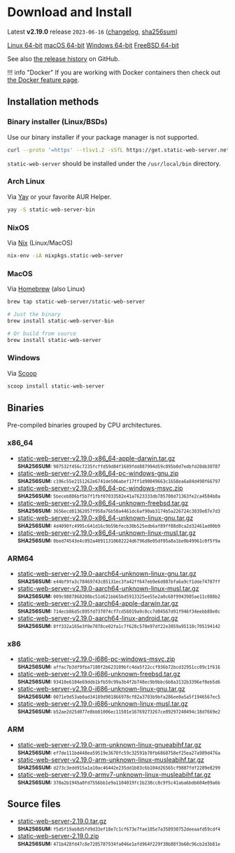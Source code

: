 # Download and Install

Latest **v2.19.0** release `2023-06-16` ([changelog](https://github.com/static-web-server/static-web-server/releases/tag/v2.19.0), [sha256sum](https://github.com/static-web-server/static-web-server/releases/download/v2.19.0/static-web-server-v2.19.0-SHA256SUM))

<div class="featured-downloads">

<a class="md-button md-button-sm" href="https://github.com/static-web-server/static-web-server/releases/download/v2.19.0/static-web-server-v2.19.0-x86_64-unknown-linux-gnu.tar.gz">Linux 64-bit</a> <a class="md-button md-button-sm" href="https://github.com/static-web-server/static-web-server/releases/download/v2.19.0/static-web-server-v2.19.0-x86_64-apple-darwin.tar.gz">macOS 64-bit</a>
<a class="md-button md-button-sm" href="https://github.com/static-web-server/static-web-server/releases/download/v2.19.0/static-web-server-v2.19.0-x86_64-pc-windows-msvc.zip">Windows 64-bit</a>
<a class="md-button md-button-sm" href="https://github.com/static-web-server/static-web-server/releases/download/v2.19.0/static-web-server-v2.19.0-x86_64-unknown-freebsd.tar.gz">FreeBSD 64-bit</a>

</div>

See also [the release history](https://github.com/static-web-server/static-web-server/releases) on GitHub.

!!! info "Docker"
    If you are working with Docker containers then check out [the Docker feature page](https://static-web-server.net/features/docker/).

## Installation methods

### Binary installer (Linux/BSDs)

Use our binary installer if your package manager is not supported.

```sh
curl --proto '=https' --tlsv1.2 -sSfL https://get.static-web-server.net | sh
```

`static-web-server` should be installed under the `/usr/local/bin` directory.

### Arch Linux

Via [Yay](https://github.com/Jguer/yay) or your favorite AUR Helper.

```sh
yay -S static-web-server-bin
```

### NixOS

Via [Nix](https://github.com/NixOS/nix) (Linux/MacOS)

```sh
nix-env -iA nixpkgs.static-web-server
```

### MacOS

Via [Homebrew](https://brew.sh/) (also Linux)

```sh
brew tap static-web-server/static-web-server

# Just the binary
brew install static-web-server-bin

# Or build from source
brew install static-web-server
```

### Windows

Via [Scoop](https://scoop.sh/)

```powershell
scoop install static-web-server
```

## Binaries

Pre-compiled binaries grouped by CPU architectures.

### x86_64

- [static-web-server-v2.19.0-x86_64-apple-darwin.tar.gz](https://github.com/static-web-server/static-web-server/releases/download/v2.19.0/static-web-server-v2.19.0-x86_64-apple-darwin.tar.gz)<br>
<small>**SHA256SUM:** `907532f456c7235fcffd59d84f1689fdd887994d59c895b0d7edbfd20db30787`</small>
- [static-web-server-v2.19.0-x86_64-pc-windows-gnu.zip](https://github.com/static-web-server/static-web-server/releases/download/v2.19.0/static-web-server-v2.19.0-x86_64-pc-windows-gnu.zip)<br>
<small>**SHA256SUM:** `c196c55e2151262e6741de506abef17ff1d90049663c1658ea6a04d490f66797`</small>
- [static-web-server-v2.19.0-x86_64-pc-windows-msvc.zip](https://github.com/static-web-server/static-web-server/releases/download/v2.19.0/static-web-server-v2.19.0-x86_64-pc-windows-msvc.zip)<br>
<small>**SHA256SUM:** `5beceb806bf5b7f1fbf07033582e41a7623333db785708d71363fe2ca4584b8a`</small>
- [static-web-server-v2.19.0-x86_64-unknown-freebsd.tar.gz](https://github.com/static-web-server/static-web-server/releases/download/v2.19.0/static-web-server-v2.19.0-x86_64-unknown-freebsd.tar.gz)<br>
<small>**SHA256SUM:** `3656ecd81362057f958a76b58a4461dc6af90ab3174b5a226724c3039e87e7d3`</small>
- [static-web-server-v2.19.0-x86_64-unknown-linux-gnu.tar.gz](https://github.com/static-web-server/static-web-server/releases/download/v2.19.0/static-web-server-v2.19.0-x86_64-unknown-linux-gnu.tar.gz)<br>
<small>**SHA256SUM:** `4d4090fc4995c641d16c9b59bfecb30b525edb6af89ff88d8ca2d32461ad00b9`</small>
- [static-web-server-v2.19.0-x86_64-unknown-linux-musl.tar.gz](https://github.com/static-web-server/static-web-server/releases/download/v2.19.0/static-web-server-v2.19.0-x86_64-unknown-linux-musl.tar.gz)<br>
<small>**SHA256SUM:** `0bed74543e4c092a40911310602224d6796d8e05df05a8a1be0b49961c0f5f9a`</small>

### ARM64

- [static-web-server-v2.19.0-aarch64-unknown-linux-gnu.tar.gz](https://github.com/static-web-server/static-web-server/releases/download/v2.19.0/static-web-server-v2.19.0-aarch64-unknown-linux-gnu.tar.gz)<br>
<small>**SHA256SUM:** `e44bf9fa3c78469743c85131ec3fa42ff647eb9e6d087bfa6a9cf1dde74787ff`</small>
- [static-web-server-v2.19.0-aarch64-unknown-linux-musl.tar.gz](https://github.com/static-web-server/static-web-server/releases/download/v2.19.0/static-web-server-v2.19.0-aarch64-unknown-linux-musl.tar.gz)<br>
<small>**SHA256SUM:** `009c9887868208bc51d621bb65bd5913325ee55e2a0c68f9943985ae11c088b2`</small>
- [static-web-server-v2.19.0-aarch64-apple-darwin.tar.gz](https://github.com/static-web-server/static-web-server/releases/download/v2.19.0/static-web-server-v2.19.0-aarch64-apple-darwin.tar.gz)<br>
<small>**SHA256SUM:** `714ecb86d5c895fd737074cf7cd56019a9c0cc7d04567d91f946f34eebb88e0c`</small>
- [static-web-server-v2.19.0-aarch64-linux-android.tar.gz](https://github.com/static-web-server/static-web-server/releases/download/v2.19.0/static-web-server-v2.19.0-aarch64-linux-android.tar.gz)<br>
<small>**SHA256SUM:** `0ff332a165e3f0e7078ce02fa1c7f628c570e97df22e3059a95110c705194142`</small>

### x86

- [static-web-server-v2.19.0-i686-pc-windows-msvc.zip](https://github.com/static-web-server/static-web-server/releases/download/v2.19.0/static-web-server-v2.19.0-i686-pc-windows-msvc.zip)<br>
<small>**SHA256SUM:** `affac7b3df9fba7188f2b623109bfc4da5f22ccf936b72bcd32951cc09c1f616`</small>
- [static-web-server-v2.19.0-i686-unknown-freebsd.tar.gz](https://github.com/static-web-server/static-web-server/releases/download/v2.19.0/static-web-server-v2.19.0-i686-unknown-freebsd.tar.gz)<br>
<small>**SHA256SUM:** `93410e6104e69ddb1bfb59c99a3b4f2b748ec9b9bbc6b8a3132b3396ef8eb5d6`</small>
- [static-web-server-v2.19.0-i686-unknown-linux-gnu.tar.gz](https://github.com/static-web-server/static-web-server/releases/download/v2.19.0/static-web-server-v2.19.0-i686-unknown-linux-gnu.tar.gz)<br>
<small>**SHA256SUM:** `0071e9d53ab0ad34189d901866978cf82a3703b9bfa286ee0a5a5f1946567ec5`</small>
- [static-web-server-v2.19.0-i686-unknown-linux-musl.tar.gz](https://github.com/static-web-server/static-web-server/releases/download/v2.19.0/static-web-server-v2.19.0-i686-unknown-linux-musl.tar.gz)<br>
<small>**SHA256SUM:** `b52ae2d25d077e8bb01006ec11501e16769273267ce89297240494c18d7669e2`</small>

### ARM

- [static-web-server-v2.19.0-arm-unknown-linux-gnueabihf.tar.gz](https://github.com/static-web-server/static-web-server/releases/download/v2.19.0/static-web-server-v2.19.0-arm-unknown-linux-gnueabihf.tar.gz)<br>
<small>**SHA256SUM:** `ef7de111bd448ea59519e3670fc59c32591b70fb6868758ef25ea27a989d476a`</small>
- [static-web-server-v2.19.0-arm-unknown-linux-musleabihf.tar.gz](https://github.com/static-web-server/static-web-server/releases/download/v2.19.0/static-web-server-v2.19.0-arm-unknown-linux-musleabihf.tar.gz)<br>
<small>**SHA256SUM:** `d273c3edd915a1a10ac46442e235dd1b83c6b104d26565cf9887fdf2289e8299`</small>
- [static-web-server-v2.19.0-armv7-unknown-linux-musleabihf.tar.gz](https://github.com/static-web-server/static-web-server/releases/download/v2.19.0/static-web-server-v2.19.0-armv7-unknown-linux-musleabihf.tar.gz)<br>
<small>**SHA256SUM:** `370a2b1945a0fd7556bb1e9a1104019fc1b238cc8c9f5c41aba6bdb604e09a6b`</small>

## Source files

- [static-web-server-2.19.0.tar.gz](https://github.com/static-web-server/static-web-server/archive/refs/tags/v2.19.0.tar.gz)<br>
<small>**SHA256SUM:** `f5d5f19ab8d5fd9d33ef18e7c1cf673e7fae105e7a358930752deeaafd59cdf4`</small>
- [static-web-server-2.19.0.zip](https://github.com/static-web-server/static-web-server/archive/refs/tags/v2.19.0.zip)<br>
<small>**SHA256SUM:** `471b428fd47c8e7205787934fa046e1afd964f229f38b88f3b60c96cb2d3b81e`</small>

